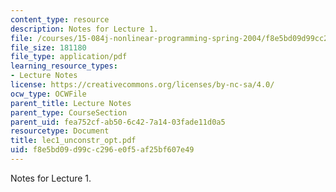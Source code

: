 ```yaml
---
content_type: resource
description: Notes for Lecture 1.
file: /courses/15-084j-nonlinear-programming-spring-2004/f8e5bd09d99cc296e0f5af25bf607e49_lec1_unconstr_opt.pdf
file_size: 181180
file_type: application/pdf
learning_resource_types:
- Lecture Notes
license: https://creativecommons.org/licenses/by-nc-sa/4.0/
ocw_type: OCWFile
parent_title: Lecture Notes
parent_type: CourseSection
parent_uid: fea752cf-ab50-6c42-7a14-03fade11d0a5
resourcetype: Document
title: lec1_unconstr_opt.pdf
uid: f8e5bd09-d99c-c296-e0f5-af25bf607e49
---
```

Notes for Lecture 1.